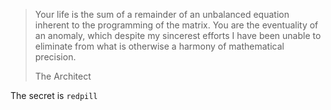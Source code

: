 > Your life is the sum of a remainder of an unbalanced equation inherent to the programming of the matrix. You are the eventuality of an anomaly, which despite my sincerest efforts I have been unable to eliminate from what is otherwise a harmony of mathematical precision.
>
> The Architect

The secret is `redpill`
